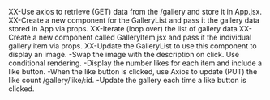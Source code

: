 XX-Use axios to retrieve (GET) data from the /gallery and store it in App.jsx.
XX-Create a new component for the GalleryList and pass it the gallery data stored in App via props.
XX-Iterate (loop over) the list of gallery data
XX-Create a new component called GalleryItem.jsx and pass it the individual gallery item via props.
XX-Update the GalleryList to use this component to display an image.
-Swap the image with the description on click. Use conditional rendering.
-Display the number likes for each item and include a like button.
-When the like button is clicked, use Axios to update (PUT) the like count /gallery/like/:id.
-Update the gallery each time a like button is clicked.